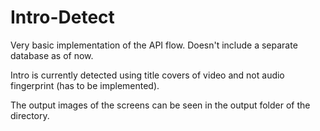 # Intro-Detect

Very basic implementation of the API flow. Doesn't include a separate database as of now.

Intro is currently detected using title covers of video and not audio fingerprint (has to be implemented).

The output images of the screens can be seen in the output folder of the directory.